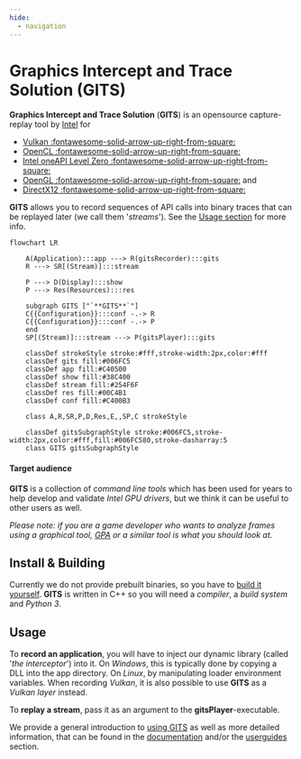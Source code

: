 ```yaml
---
hide:
  - navigation
---
```

# Graphics Intercept and Trace Solution (GITS)

**Graphics Intercept and Trace Solution** (**GITS**) is an opensource capture-replay tool by [Intel](https://www.intel.com) for  

- [Vulkan :fontawesome-solid-arrow-up-right-from-square:](https://vulkan.org/)
- [OpenCL :fontawesome-solid-arrow-up-right-from-square:](https://www.khronos.org/opencl/)
- [Intel oneAPI Level Zero :fontawesome-solid-arrow-up-right-from-square:](https://spec.oneapi.io/level-zero/latest/core/INTRO.html)
- [OpenGL :fontawesome-solid-arrow-up-right-from-square:](https://www.khronos.org/opengl/) and 
- [DirectX12 :fontawesome-solid-arrow-up-right-from-square:](https://learn.microsoft.com/en-us/windows/win32/direct3d12/direct3d-12-graphics)

**GITS** allows you to record sequences of API calls into binary traces that can be replayed later (we call them '*streams*'). See the [Usage section](#usage) for more info.

```mermaid
flowchart LR

    A(Application):::app ---> R(gitsRecorder):::gits
    R ---> SR[(Stream)]:::stream

    P ---> D(Display):::show
    P ---> Res(Resources):::res

    subgraph GITS ["`**GITS**`"]
    C{{Configuration}}:::conf -.-> R
    C{{Configuration}}:::conf -.-> P
    end
    SP[(Stream)]:::stream ---> P(gitsPlayer):::gits

    classDef strokeStyle stroke:#fff,stroke-width:2px,color:#fff
    classDef gits fill:#006FC5
    classDef app fill:#C40500
    classDef show fill:#38C400
    classDef stream fill:#254F6F
    classDef res fill:#00C4B1
    classDef conf fill:#C400B3

    class A,R,SR,P,D,Res,E,,SP,C strokeStyle

    classDef gitsSubgraphStyle stroke:#006FC5,stroke-width:2px,color:#fff,fill:#006FC580,stroke-dasharray:5
    class GITS gitsSubgraphStyle
```

#### Target audience

**GITS** is a collection of *command line tools* which has been used for years to help develop and validate *Intel GPU drivers*, but we think it can be useful to other users as well. 

*Please note: if you are a game developer who wants to analyze frames using a graphical tool, [GPA](https://www.intel.com/content/www/us/en/developer/tools/graphics-performance-analyzers/overview.html) or a similar tool is what you should look at.*

## Install & Building

Currently we do not provide prebuilt binaries, so you have to [build it yourself](building.md). **GITS** is written in C++ so you will need a *compiler*, a *build system* and *Python 3*. 

## Usage

To **record an application**, you will have to inject our dynamic library (called '*the interceptor*') into it. On *Windows*, this is typically done by copying a DLL into the app directory. On *Linux*, by manipulating loader environment variables. When recording *Vulkan*, it is also possible to use **GITS** as a *Vulkan layer* instead.

To **replay a stream**, pass it as an argument to the **gitsPlayer**-executable. 

We provide a general introduction to [using GITS](usage.md) as well as more detailed information, that can be found in the [documentation](documentation/terminology.md) and/or the [userguides](guides/userguide.md) section.
